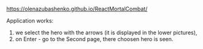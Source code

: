 https://olenazubashenko.github.io/ReactMortalCombat/

Application works:

1) we select the hero with the arrows (it is displayed in the lower pictures),
2) on Enter - go to the Second page, there choosen hero is seen.


